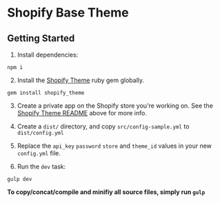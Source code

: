 # Shopify Base Theme

## Getting Started
1. Install dependencies:
```
npm i
```

2. Install the [Shopify Theme](https://github.com/Shopify/shopify_theme) ruby gem globally.
```
gem install shopify_theme
```

3. Create a private app on the Shopify store you're working on. See the [Shopify Theme README](https://github.com/Shopify/shopify_theme) above for more info.

4. Create a `dist/` directory, and copy `src/config-sample.yml` to `dist/config.yml`

5. Replace the `api_key` `password` `store` and `theme_id` values in your new `config.yml` file.

6. Run the `dev` task:
```
gulp dev
```

**To copy/concat/compile and minifiy all source files, simply run `gulp`**
